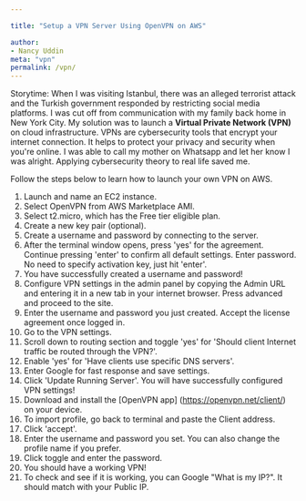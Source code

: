 ```yaml
---

title: "Setup a VPN Server Using OpenVPN on AWS"

author:
- Nancy Uddin
meta: "vpn"
permalink: /vpn/
---
```

 

Storytime: When I was visiting Istanbul, there was an alleged terrorist attack and the Turkish government responded by restricting social media platforms. I was cut off from communication with my family back home in New York City. My solution was to launch a **Virtual Private Network (VPN)** on cloud infrastructure. VPNs are cybersecurity tools that encrypt your internet connection. It helps to protect your privacy and security when you're online. I was able to call my mother on Whatsapp and let her know I was alright. Applying cybersecurity theory to real life saved me. 

Follow the steps below to learn how to launch your own VPN on AWS. 

1. Launch and name an EC2 instance.
2. Select OpenVPN from AWS Marketplace AMI.
3. Select t2.micro, which has the Free tier eligible plan.
4. Create a new key pair (optional).
5. Create a username and password by connecting to the server.
6. After the terminal window opens, press 'yes' for the agreement. Continue pressing 'enter' to confirm all default settings. Enter password. No need to specify activation key, just hit 'enter'.
7. You have successfully created a username and password!
8. Configure VPN settings in the admin panel by copying the Admin URL and entering it in a new tab in your internet browser. Press advanced and proceed to the site.
9. Enter the username and password you just created. Accept the license agreement once logged in.
10. Go to the VPN settings.
11. Scroll down to routing section and toggle 'yes' for 'Should client Internet traffic be routed through the VPN?'.
12. Enable 'yes' for 'Have clients use specific DNS servers'.
13. Enter Google for fast response and save settings.
14. Click 'Update Running Server'. You will have successfully configured VPN settings!
15. Download and install the [OpenVPN app] (https://openvpn.net/client/) on your device.
16. To import profile, go back to terminal and paste the Client address.
17. Click 'accept'.
18. Enter the username and password you set. You can also change the profile name if you prefer.
19. Click toggle and enter the password.
20. You should have a working VPN!
21. To check and see if it is working, you can Google "What is my IP?". It should match with your Public IP. 

